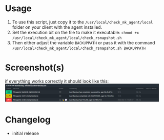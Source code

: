 # Usage

1. To use this script, just copy it to the `/usr/local/check_mk_agent/local` folder on your client with the agent installed.
2. Set the execution bit on the file to make it executable: `chmod +x /usr/local/check_mk_agent/local/check_rsnapshot.sh`
3. Then either adjust the variable `BACKUPPATH` or pass it with the command `/usr/local/check_mk_agent/local/check_rsnapshot.sh BACKUPPATH`

# Screenshot(s)
if everything works correctly it should look like this:
![screenshot01](../../screenshots/rsnapshot_screenshot01.png)

# Changelog
- initial release
